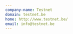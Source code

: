 ```yaml
---
company-name: Testnet
domain: testnet.be
home: http://www.testnet.be/
email: info@testnet.be
---
```




